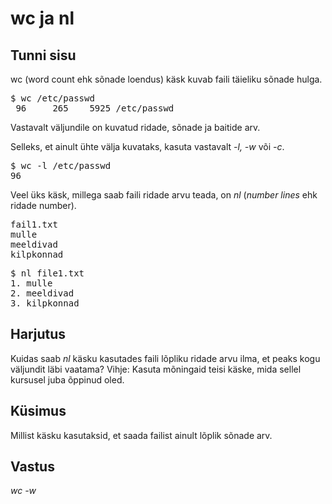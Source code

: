 # wc ja nl

## Tunni sisu

wc (word count ehk sõnade loendus) käsk kuvab faili täieliku sõnade hulga.

<pre>$ wc /etc/passwd
 96     265    5925 /etc/passwd
</pre>

Vastavalt väljundile on kuvatud ridade, sõnade ja baitide arv.

Selleks, et ainult ühte välja kuvataks, kasuta vastavalt *-l, -w* või *-c*.

<pre>$ wc -l /etc/passwd
96</pre>

Veel üks käsk, millega saab faili ridade arvu teada, on *nl* (*number lines* ehk ridade number).

<pre>
fail1.txt
mulle
meeldivad
kilpkonnad
</pre>

<pre>$ nl file1.txt
1. mulle
2. meeldivad
3. kilpkonnad
</pre>

## Harjutus

Kuidas saab *nl* käsku kasutades faili lõpliku ridade arvu ilma, et peaks kogu väljundit läbi vaatama? Vihje: Kasuta mõningaid teisi käske, mida sellel kursusel juba õppinud oled.

## Küsimus

Millist käsku kasutaksid, et saada failist ainult lõplik sõnade arv.

## Vastus

*wc -w*
